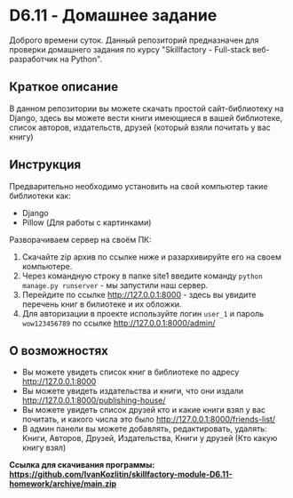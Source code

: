 # D6.11 - Домашнее задание
Доброго времени суток. Данный репозиторий предназначен для проверки домашнего задания по курсу "Skillfactory - Full-stack веб-разработчик на Python".  

## Краткое описание
В данном репозитории вы можете скачать простой сайт-библиотеку на Django, здесь вы можете вести книги имеющиеся в вашей библиотеке, список авторов, издательств, друзей (который взяли почитать у вас книгу)

## Инструкция
Предварительно необходимо установить на свой компьютер такие библиотеки как:
- Django
- Pillow (Для работы с картинками)

Разворачиваем сервер на своём ПК:  
1) Скачайте zip архив по ссылке ниже и разархивируйте его на своем компьютере.  
2) Через командную строку в папке site1 введите команду ```python manage.py runserver``` - мы запустили наш сервер.  
3) Перейдите по ссылке http://127.0.0.1:8000 - здесь вы увидите перечень книг в билиотеке и их обложки.  
4) Для авторизации в проекте используйте логин ```user_1``` и пароль ```wow123456789``` по ссылке http://127.0.0.1:8000/admin/  

## О возможностях
- Вы можете увидеть список книг в библиотеке по адресу http://127.0.0.1:8000  
- Вы можете увидеть издательства и книги, что они издали http://127.0.0.1:8000/publishing-house/  
- Вы можете увидеть список друзей кто и какие книги взял у вас почитать, и какого числа это было http://127.0.0.1:8000/friends-list/
- В админ панели вы можете добавлять, редактировать, удалять: Книги, Авторов, Друзей, Издательства, Книги у друзей (Кто какую книгу взял)

**Ссылка для скачивания программы: https://github.com/IvanKozlitin/skillfactory-module-D6.11-homework/archive/main.zip**
